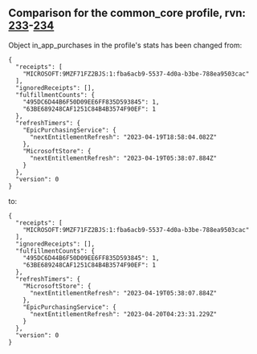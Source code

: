 ## Comparison for the common_core profile, rvn: [233](https://github.com/PRO100KatYT/FortniteProfileRevisions/tree/main/profiles/common_core/233%20common_core.json)-[234](https://github.com/PRO100KatYT/FortniteProfileRevisions/tree/main/profiles/common_core/234%20common_core.json)

Object in_app_purchases in the profile's stats has been changed from:

```
{
  "receipts": [
    "MICROSOFT:9MZF71FZ2BJS:1:fba6acb9-5537-4d0a-b3be-788ea9503cac"
  ],
  "ignoredReceipts": [],
  "fulfillmentCounts": {
    "495DC6D44B6F50D09EE6FF835D593845": 1,
    "63BE689248CAF1251C84B4B3574F90EF": 1
  },
  "refreshTimers": {
    "EpicPurchasingService": {
      "nextEntitlementRefresh": "2023-04-19T18:58:04.082Z"
    },
    "MicrosoftStore": {
      "nextEntitlementRefresh": "2023-04-19T05:38:07.884Z"
    }
  },
  "version": 0
}
```

to:

```
{
  "receipts": [
    "MICROSOFT:9MZF71FZ2BJS:1:fba6acb9-5537-4d0a-b3be-788ea9503cac"
  ],
  "ignoredReceipts": [],
  "fulfillmentCounts": {
    "495DC6D44B6F50D09EE6FF835D593845": 1,
    "63BE689248CAF1251C84B4B3574F90EF": 1
  },
  "refreshTimers": {
    "MicrosoftStore": {
      "nextEntitlementRefresh": "2023-04-19T05:38:07.884Z"
    },
    "EpicPurchasingService": {
      "nextEntitlementRefresh": "2023-04-20T04:23:31.229Z"
    }
  },
  "version": 0
}
```

<br><br>
